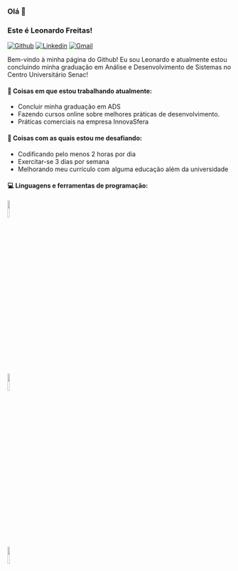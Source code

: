 ### Olá 👋 
### Este é Leonardo Freitas!

[![Github](https://img.shields.io/badge/-Github-000?style=flat&logo=Github&logoColor=white)]([https://github.com/FernandoRoldan93](https://github.com/LeoFreitasM))
[![Linkedin](https://img.shields.io/badge/-LinkedIn-blue?style=flat&logo=Linkedin&logoColor=white)](https://www.linkedin.com/in/leonardo-freitas-de-melo-90065a1b7/)
[![Gmail](https://img.shields.io/badge/-Gmail-c14438?style=flat&logo=Gmail&logoColor=white)](leofreitas798@gmail.com)

Bem-vindo à minha página do Github! Eu sou Leonardo e atualmente estou concluindo minha graduação em Análise e Desenvolvimento de Sistemas no Centro Universitário Senac!


#### 🌱 Coisas em que estou trabalhando atualmente:
- Concluir minha graduação em ADS
- Fazendo cursos online sobre melhores práticas de desenvolvimento.
- Práticas comerciais na empresa InnovaSfera

#### :muscle: Coisas com as quais estou me desafiando:
- Codificando pelo menos 2 horas por dia
- Exercitar-se 3 dias por semana
- Melhorando meu currículo com alguma educação além da universidade

#### :computer:  Linguagens e ferramentas de programação:
<p>

<code><img width="10%" src="https://www.vectorlogo.zone/logos/java/java-ar21.svg"></code>
<br />
<code><img width="10%" src="https://www.vectorlogo.zone/logos/mysql/mysql-ar21.svg"></code>
<br />
<code><img width="10%" src="https://www.vectorlogo.zone/logos/git-scm/git-scm-ar21.svg"></code>
</p>

